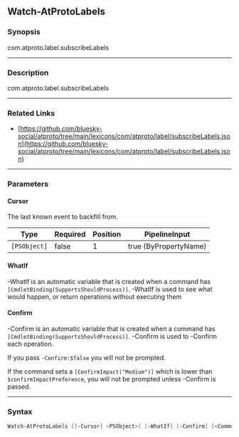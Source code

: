 Watch-AtProtoLabels
-------------------




### Synopsis
com.atproto.label.subscribeLabels



---


### Description

com.atproto.label.subscribeLabels



---


### Related Links
* [https://github.com/bluesky-social/atproto/tree/main/lexicons/com/atproto/label/subscribeLabels.json](https://github.com/bluesky-social/atproto/tree/main/lexicons/com/atproto/label/subscribeLabels.json)





---


### Parameters
#### **Cursor**

The last known event to backfill from.






|Type        |Required|Position|PipelineInput        |
|------------|--------|--------|---------------------|
|`[PSObject]`|false   |1       |true (ByPropertyName)|



#### **WhatIf**
-WhatIf is an automatic variable that is created when a command has ```[CmdletBinding(SupportsShouldProcess)]```.
-WhatIf is used to see what would happen, or return operations without executing them
#### **Confirm**
-Confirm is an automatic variable that is created when a command has ```[CmdletBinding(SupportsShouldProcess)]```.
-Confirm is used to -Confirm each operation.

If you pass ```-Confirm:$false``` you will not be prompted.


If the command sets a ```[ConfirmImpact("Medium")]``` which is lower than ```$confirmImpactPreference```, you will not be prompted unless -Confirm is passed.



---


### Syntax
```PowerShell
Watch-AtProtoLabels [[-Cursor] <PSObject>] [-WhatIf] [-Confirm] [<CommonParameters>]
```
